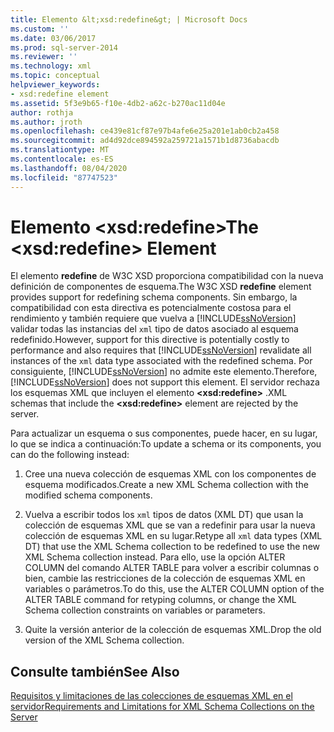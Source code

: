 ```yaml
---
title: Elemento &lt;xsd:redefine&gt; | Microsoft Docs
ms.custom: ''
ms.date: 03/06/2017
ms.prod: sql-server-2014
ms.reviewer: ''
ms.technology: xml
ms.topic: conceptual
helpviewer_keywords:
- xsd:redefine element
ms.assetid: 5f3e9b65-f10e-4db2-a62c-b270ac11d04e
author: rothja
ms.author: jroth
ms.openlocfilehash: ce439e81cf87e97b4afe6e25a201e1ab0cb2a458
ms.sourcegitcommit: ad4d92dce894592a259721a1571b1d8736abacdb
ms.translationtype: MT
ms.contentlocale: es-ES
ms.lasthandoff: 08/04/2020
ms.locfileid: "87747523"
---
```

# <a name="the-ltxsdredefinegt-element"></a><span data-ttu-id="7b969-102">Elemento &lt;xsd:redefine&gt;</span><span class="sxs-lookup"><span data-stu-id="7b969-102">The &lt;xsd:redefine&gt; Element</span></span>
  <span data-ttu-id="7b969-103">El elemento **redefine** de W3C XSD proporciona compatibilidad con la nueva definición de componentes de esquema.</span><span class="sxs-lookup"><span data-stu-id="7b969-103">The W3C XSD **redefine** element provides support for redefining schema components.</span></span> <span data-ttu-id="7b969-104">Sin embargo, la compatibilidad con esta directiva es potencialmente costosa para el rendimiento y también requiere que vuelva a [!INCLUDE[ssNoVersion](../../includes/ssnoversion-md.md)] validar todas las instancias del `xml` tipo de datos asociado al esquema redefinido.</span><span class="sxs-lookup"><span data-stu-id="7b969-104">However, support for this directive is potentially costly to performance and also requires that [!INCLUDE[ssNoVersion](../../includes/ssnoversion-md.md)] revalidate all instances of the `xml` data type associated with the redefined schema.</span></span> <span data-ttu-id="7b969-105">Por consiguiente, [!INCLUDE[ssNoVersion](../../includes/ssnoversion-md.md)] no admite este elemento.</span><span class="sxs-lookup"><span data-stu-id="7b969-105">Therefore, [!INCLUDE[ssNoVersion](../../includes/ssnoversion-md.md)] does not support this element.</span></span> <span data-ttu-id="7b969-106">El servidor rechaza los esquemas XML que incluyen el elemento **\<xsd:redefine>** .</span><span class="sxs-lookup"><span data-stu-id="7b969-106">XML schemas that include the **\<xsd:redefine>** element are rejected by the server.</span></span>  
  
 <span data-ttu-id="7b969-107">Para actualizar un esquema o sus componentes, puede hacer, en su lugar, lo que se indica a continuación:</span><span class="sxs-lookup"><span data-stu-id="7b969-107">To update a schema or its components, you can do the following instead:</span></span>  
  
1.  <span data-ttu-id="7b969-108">Cree una nueva colección de esquemas XML con los componentes de esquema modificados.</span><span class="sxs-lookup"><span data-stu-id="7b969-108">Create a new XML Schema collection with the modified schema components.</span></span>  
  
2.  <span data-ttu-id="7b969-109">Vuelva a escribir todos los `xml` tipos de datos (XML DT) que usan la colección de esquemas XML que se van a redefinir para usar la nueva colección de esquemas XML en su lugar.</span><span class="sxs-lookup"><span data-stu-id="7b969-109">Retype all `xml` data types (XML DT) that use the XML Schema collection to be redefined to use the new XML Schema collection instead.</span></span> <span data-ttu-id="7b969-110">Para ello, use la opción ALTER COLUMN del comando ALTER TABLE para volver a escribir columnas o bien, cambie las restricciones de la colección de esquemas XML en variables o parámetros.</span><span class="sxs-lookup"><span data-stu-id="7b969-110">To do this, use the ALTER COLUMN option of the ALTER TABLE command for retyping columns, or change the XML Schema collection constraints on variables or parameters.</span></span>  
  
3.  <span data-ttu-id="7b969-111">Quite la versión anterior de la colección de esquemas XML.</span><span class="sxs-lookup"><span data-stu-id="7b969-111">Drop the old version of the XML Schema collection.</span></span>  
  
## <a name="see-also"></a><span data-ttu-id="7b969-112">Consulte también</span><span class="sxs-lookup"><span data-stu-id="7b969-112">See Also</span></span>  
 [<span data-ttu-id="7b969-113">Requisitos y limitaciones de las colecciones de esquemas XML en el servidor</span><span class="sxs-lookup"><span data-stu-id="7b969-113">Requirements and Limitations for XML Schema Collections on the Server</span></span>](requirements-and-limitations-for-xml-schema-collections-on-the-server.md)  
  
  
